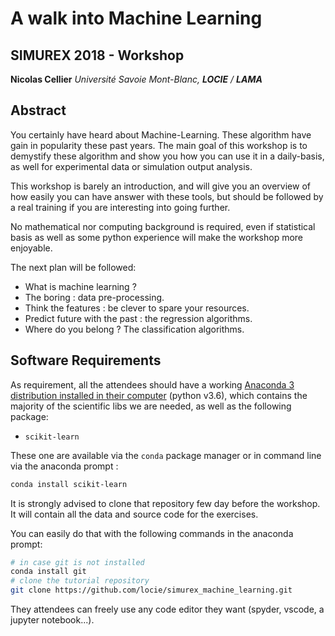 # A walk into Machine Learning

## SIMUREX 2018 - Workshop

**Nicolas Cellier** *Université Savoie Mont-Blanc, **LOCIE** / **LAMA***

## Abstract

You certainly have heard about Machine-Learning. These algorithm have gain in popularity these past years. The main goal of this workshop is to demystify these algorithm and show you how you can use it in a daily-basis, as well for experimental data or simulation output analysis.

This workshop is barely an introduction, and will give you an overview of how easily you can have answer with these tools, but should be followed by a real training if you are interesting into going further.

No mathematical nor computing background is required, even if statistical basis as well as some python experience will make the workshop more enjoyable.

The next plan will be followed:

- What is machine learning ?
- The boring : data pre-processing.
- Think the features : be clever to spare your resources.
- Predict future with the past : the regression algorithms.
- Where do you belong ? The classification algorithms.

## Software Requirements

As requirement, all the attendees should have a working [Anaconda 3 distribution installed in their computer](https://www.anaconda.com/download/) (python v3.6), which contains the majority of the scientific libs we are needed, as well as the following package:

- `scikit-learn`

These one are available via the `conda` package manager or in command line via the anaconda prompt :

```bash
conda install scikit-learn
```

<!-- TODO: screencast installation -->

It is strongly advised to clone that repository few day before the workshop. It will contain all the data and source code for the exercises.

You can easily do that with the following commands in the anaconda prompt:

```bash
# in case git is not installed
conda install git
# clone the tutorial repository
git clone https://github.com/locie/simurex_machine_learning.git
```

They attendees can freely use any code editor they want (spyder, vscode, a jupyter notebook...).
